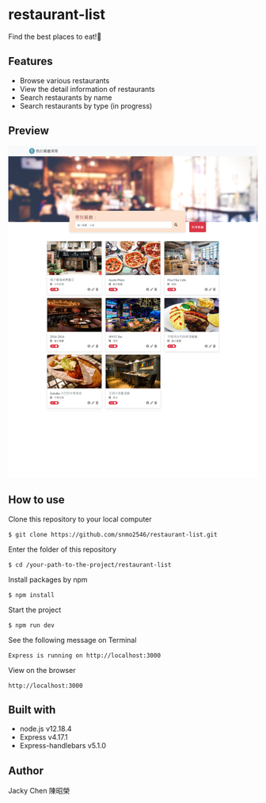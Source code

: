 # restaurant-list

Find the best places to eat!🍝

## Features

* Browse various restaurants
* View the detail information of restaurants
* Search restaurants by name
* Search restaurants by type (in progress)

## Preview
![Website screenshot](https://github.com/snmo2546/restaurant-list/blob/master/screen-capture.png)

## How to use
Clone this repository to your local computer
<pre><code>$ git clone https://github.com/snmo2546/restaurant-list.git</code></pre>
Enter the folder of this repository
<pre><code>$ cd /your-path-to-the-project/restaurant-list</code></pre>
Install packages by npm
<pre><code>$ npm install</code></pre>
Start the project
<pre><code>$ npm run dev</code></pre>
See the following message on Terminal
<pre><code>Express is running on http://localhost:3000</code></pre>
View on the browser
<pre><code>http://localhost:3000</code></pre>

## Built with

* node.js v12.18.4
* Express v4.17.1
* Express-handlebars v5.1.0

## Author
Jacky Chen 陳昭榮
